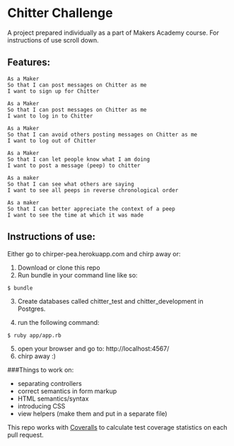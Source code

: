 Chitter Challenge
=================

A project prepared individually as a part of Makers Academy course. For instructions of use scroll down.  

Features:
-------

```
As a Maker
So that I can post messages on Chitter as me
I want to sign up for Chitter

As a Maker
So that I can post messages on Chitter as me
I want to log in to Chitter

As a Maker
So that I can avoid others posting messages on Chitter as me
I want to log out of Chitter

As a Maker
So that I can let people know what I am doing  
I want to post a message (peep) to chitter

As a maker
So that I can see what others are saying  
I want to see all peeps in reverse chronological order

As a maker
So that I can better appreciate the context of a peep
I want to see the time at which it was made
```

## Instructions of use:  

Either go to chirper-pea.herokuapp.com and chirp away or:  

1. Download or clone this repo  
2. Run bundle in your command line like so:  
```
$ bundle
```
3. Create databases called chitter_test and chitter_development in Postgres.

4. run the following command:  
```
$ ruby app/app.rb
```
5. open your browser and go to: http://localhost:4567/
6. chirp away :)  

###Things to work on:
- separating controllers
- correct semantics in form markup
- HTML semantics/syntax
- introducing CSS
- view helpers (make them and put in a separate file)

This repo works with [Coveralls](https://coveralls.io/) to calculate test coverage statistics on each pull request.
